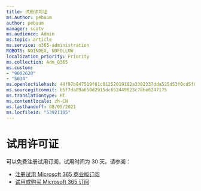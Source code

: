 ```yaml
---
title: 试用许可证
ms.author: pebaum
author: pebaum
manager: scotv
ms.audience: Admin
ms.topic: article
ms.service: o365-administration
ROBOTS: NOINDEX, NOFOLLOW
localization_priority: Priority
ms.collection: Adm_O365
ms.custom:
- "9002620"
- "5034"
ms.openlocfilehash: 44f97b847519f61c01252019182a3302337dda525d53f0cd5f82e3682218a81e
ms.sourcegitcommit: b5f7da89a650d2915dc652449623c78be6247175
ms.translationtype: HT
ms.contentlocale: zh-CN
ms.lasthandoff: 08/05/2021
ms.locfileid: "53921105"
---
```

# <a name="trial-license"></a>试用许可证

可以免费注册试用订阅，试用时间为 30 天。请参阅：

- [注册试用 Microsoft 365 商业版订阅](https://docs.microsoft.com/microsoft-365/commerce/sign-up-for-office-365-trial?view=o365-worldwide)
- [试用或购买 Microsoft 365 订阅](https://docs.microsoft.com/microsoft-365/commerce/try-or-buy-microsoft-365?view=o365-worldwide)
